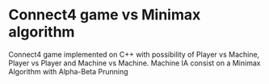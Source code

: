 # Connect4 game vs Minimax algorithm

Connect4 game implemented on C++ with possibility of Player vs Machine, Player vs Player and Machine vs Machine.
Machine IA consist on a Minimax Algorithm with Alpha-Beta Prunning
